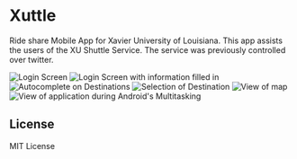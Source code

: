 # Xuttle
Ride share Mobile App for Xavier University of Louisiana. This app assists the users of the XU Shuttle Service. The service was previously controlled over twitter.


![Login Screen](login1.png)
![Login Screen with information filled in](login2.png)
![Autocomplete on Destinations](autocomplete.png)
![Selection of Destination](autocomplete2.png)
![View of map](mapview.png)
![View of application during Android's Multitasking](multitaskview.png)



## License
MIT License
